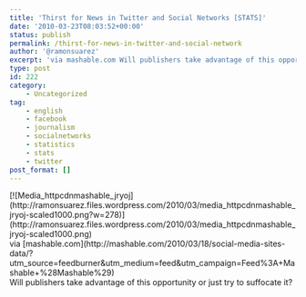```yaml
---
title: 'Thirst for News in Twitter and Social Networks [STATS]'
date: '2010-03-23T08:03:52+00:00'
status: publish
permalink: /thirst-for-news-in-twitter-and-social-network
author: '@ramonsuarez'
excerpt: 'via mashable.com Will publishers take advantage of this opportunity or just try to suffocate it?'
type: post
id: 222
category:
    - Uncategorized
tag:
    - english
    - facebook
    - journalism
    - socialnetworks
    - statistics
    - stats
    - twitter
post_format: []
---
```

<div class="posterous_bookmarklet_entry"><div class="p_embed p_image_embed">[![Media_httpcdnmashable_jryoj](http://ramonsuarez.files.wordpress.com/2010/03/media_httpcdnmashable_jryoj-scaled1000.png?w=278)](http://ramonsuarez.files.wordpress.com/2010/03/media_httpcdnmashable_jryoj-scaled1000.png)</div><div class="posterous_quote_citation">via [mashable.com](http://mashable.com/2010/03/18/social-media-sites-data/?utm_source=feedburner&utm_medium=feed&utm_campaign=Feed%3A+Mashable+%28Mashable%29)</div>Will publishers take advantage of this opportunity or just try to suffocate it?

</div>